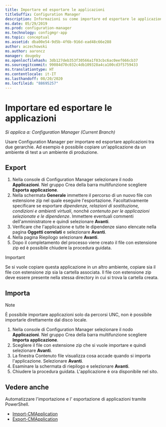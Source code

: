 ```yaml
---
title: Importare ed esportare le applicazioni
titleSuffix: Configuration Manager
description: Informazioni su come importare ed esportare le applicazioni in Configuration Manager per la condivisione tra gerarchie diverse.
ms.date: 05/29/2019
ms.prod: configuration-manager
ms.technology: configmgr-app
ms.topic: conceptual
ms.assetid: dba00e54-9d5b-4f6b-916d-ead48c66e288
author: aczechowski
ms.author: aaroncz
manager: dougeby
ms.openlocfilehash: 3db127deb353f30566a1f03cbc6ac0eef666cb37
ms.sourcegitcommit: 99084d70c032c4db109328a4ca100cd3f5759433
ms.translationtype: HT
ms.contentlocale: it-IT
ms.lasthandoff: 08/20/2020
ms.locfileid: "88695257"
---
```

# <a name="import-and-export-applications"></a>Importare ed esportare le applicazioni

*Si applica a: Configuration Manager (Current Branch)*

Usare Configuration Manager per importare ed esportare applicazioni tra due gerarchie. Ad esempio è possibile copiare un'applicazione da un ambiente di test a un ambiente di produzione.

## <a name="export"></a>Export

1. Nella console di Configuration Manager selezionare il nodo **Applicazioni**. Nel gruppo Crea della barra multifunzione scegliere **Esporta applicazione**.
1. Nella schermata **Generale** immettere il percorso di un nuovo file con estensione zip nel quale eseguire l'esportazione. Facoltativamente specificare se esportare *dipendenze, relazioni di sostituzione, condizioni e ambienti virtuali*, nonché *contenuto per le applicazioni selezionate e le dipendenze*.  Immettere eventuali commenti dell'amministratore e quindi selezionare **Avanti**.
1. Verificare che l'applicazione e tutte le dipendenze siano elencate nella pagina **Oggetti correlati** e selezionare **Avanti**.
1. Nella pagina Riepilogo selezionare **Avanti**.
1. Dopo il completamento del processo viene creato il file con estensione zip ed è possibile chiudere la procedura guidata.

> [!IMPORTANT]
> Se si vuole copiare questa applicazione in un altro ambiente, copiare sia il file con estensione zip sia la cartella associata. Il file con estensione zip deve essere presente nella stessa directory in cui si trova la cartella creata.

## <a name="import"></a>Importa

> [!NOTE]
> È possibile importare applicazioni solo da percorsi UNC, non è possibile importarle direttamente dal disco locale.

1. Nella console di Configuration Manager selezionare il nodo **Applicazioni**. Nel gruppo Crea della barra multifunzione scegliere **Importa applicazione**.
1. Scegliere il file con estensione zip che si vuole importare e quindi selezionare **Avanti**.
1. La finestra Contenuto file visualizza cosa accade quando si importa l'applicazione. Selezionare **Avanti**.
1. Esaminare la schermata di riepilogo e selezionare **Avanti**.
1. Chiudere la procedura guidata. L'applicazione è ora disponibile nel sito.

## <a name="see-also"></a>Vedere anche
 
Automatizzare l'importazione e l' esportazione di applicazioni tramite PowerShell.

* [Import-CMApplication](/powershell/module/configurationmanager/import-cmapplication)
* [Export-CMApplication](/powershell/module/configurationmanager/export-cmapplication)